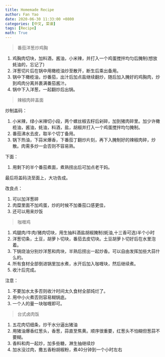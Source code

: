 ```yaml
---
title: Homemade Recipe
author: Fan Yao
date: 2020-06-30 11:33:00 +0800
categories: [中文, 菜谱]
tags: [Recipe]
math: True
---
```


> 番茄洋葱炒鸡胸

1. 鸡胸肉切块，加料酒，酱油，小米辣，并打入一个鸡蛋搅拌均匀后腌制(想放蚝油的，忘记了)
2. 洋葱切片后在锅中用橄榄油炒至散开，断生后乘出备用。
3. 锅中下橄榄油，炒番茄，出汁后加点盐继续翻炒，随后加入腌好的鸡胸肉，炒到鸡肉分离并裹满番茄酱汁。
4. 锅中下入洋葱，一起翻炒后出锅。

> 辣椒肉碎盖面

炒制盖码：
1. 小米辣，绿小米辣切小段，两个螺丝椒去籽后剁碎，加到猪肉碎里。加少许橄榄油，酱油，蚝油，料酒，盐，胡椒并打入一个鸡蛋搅拌均匀腌制。
2. 番茄沸水去皮，取半个切丁备用。
3. 锅下热油，下蒜米爆香，下番茄丁翻炒片刻，再下入腌制好的辣椒肉碎，炒散。肉需多炒一会否则不容易熟。

下面：
1. 用剩下的半个番茄煮面，煮熟捞出后可加点老干妈。

最后将盖码浇至面上，大功告成。

改良点：
1. 可以加洋葱碎
2. 肉糜里面不加鸡蛋，炒的时候不加番茄口感更佳，
3. 还可以用来炒饭

> 咖喱鸡

1. 鸡腿肉/牛肉/猪肉切块，用生抽料酒盐胡椒腌制(蚝油,十三香可选)半个小时
2. 洋葱切条，土豆，胡萝卜切块，番茄去皮切块。土豆胡萝卜切好后在水里泡着。
3. 下锅烧油分别炒洋葱和肉块，半熟后捞出一起炒香。可以自由发挥加些大蒜什么的。
4. 所有食材全部倒进锅里加水煮，水开后加入咖喱块，然后继续煮。
5. 收汁后完成。

注意：
1. 不要加水太多否则收汁时间太久食材全部炖烂了。
2. 用中小火煮否则容易糊锅底。
3. 一个人的量一块咖喱即可。

> 台式卤肉饭

1. 五花肉切细条，炒干水分逼出猪油
2. 用猪油爆香红葱头，香葱，蒜直至焦黄。顺序很重要，红葱头不怕糊但葱蒜不要糊。
3. 香料和肉一起炒，加多些糖，淋生抽继续炒
4. 加水没过肉，撒五香粉胡椒粉，煮40分钟到一个小时左右


>
>
>


